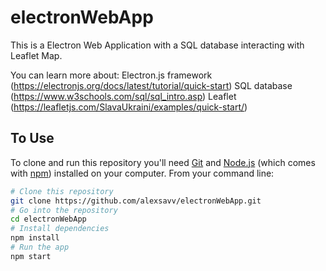 # electronWebApp

This is a Electron Web Application with a SQL database interacting with Leaflet Map.

You can learn more about:
  Electron.js framework (https://electronjs.org/docs/latest/tutorial/quick-start)
  SQL database (https://www.w3schools.com/sql/sql_intro.asp)
  Leaflet (https://leafletjs.com/SlavaUkraini/examples/quick-start/)
  
## To Use

To clone and run this repository you'll need [Git](https://git-scm.com) and [Node.js](https://nodejs.org/en/download/) (which comes with [npm](http://npmjs.com)) installed on your computer. From your command line:

```bash
# Clone this repository
git clone https://github.com/alexsavv/electronWebApp.git
# Go into the repository
cd electronWebApp
# Install dependencies
npm install
# Run the app
npm start
